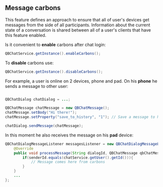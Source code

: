 <span id="Message_carbons" class="on_page_navigation"></span>
## Message carbons
This feature defines an approach to ensure that all of user's devices get messages from the side of all participants. Information about the current state of a conversation is shared between all of a user's clients that 
have this feature enabled.

Is it convenient to **enable** carbons after chat login:
```java
QBChatService.getInstance().enableCarbons();
```

To **disable** carbons use:
```java
QBChatService.getInstance().disableCarbons();
```

For example, a user is online on 2 devices, phone and pad. On his **phone** he sends a message to other user:

```java

QBChatDialog chatDialog = ...;

QBChatMessage chatMessage = new QBChatMessage();
chatMessage.setBody("Hi there!");
chatMessage.setProperty("save_to_history", "1"); // Save a message to history

chatDialog.sendMessage(chatMessage);
```

In this moment he also receives the message on his **pad** device:
```java
QBChatDialogMessageListener messagesListener = new QBChatDialogMessageListener() {
    @Override
    public void processMessage(String dialogId, QBChatMessage qbChatMessage, Integer senderId) {
        if(senderId.equals(chatService.getUser().getId())){
            // Message comes here from carbons
        }
    }
    ...
};
```
